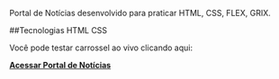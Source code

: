 Portal de Notícias
desenvolvido para praticar HTML, CSS, FLEX, GRIX.

##Tecnologias
HTML
CSS

Você pode testar carrossel ao vivo clicando aqui:

**[Acessar Portal de Notícias](https://leandrosani.github.io/portal-de-noticias/index.html)**
